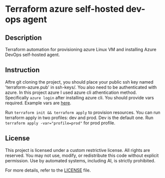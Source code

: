 # Terraform azure self-hosted dev-ops agent

## Description

Terraform automation for provisioning azure Linux VM and installing Azure DevOps self-hosted agent.

## Instruction

Aftre git cloning the project, you should place your public ssh key named 'terraform-azure.pub' in ssh-keys/. You also need to be authenticated with azure. In this project azure I used azure cli athentication method. Specifically `azure login` after installing azure cli. You should provide vars required. Example vars are [here](./azure.auto.tfvars.example).

Run `terraform init && terraform apply` to provision resources.
You can run terraform apply in two profiles: dev and prod. Dev is the default one.
Run `terraform apply -var="profile=prod"` for prod profile.

## License

This project is licensed under a custom restrictive license. All rights are reserved. You may not use, modify, or redistribute this code without explicit permission. Use by automated systems, including AI, is strictly prohibited.

For more details, refer to the [LICENSE](./LICENSE) file.
